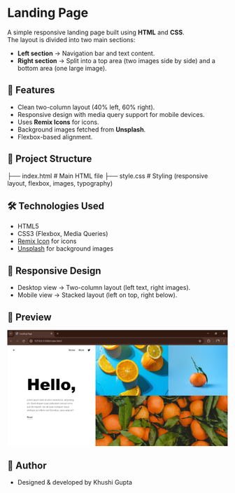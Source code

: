 # Landing Page

A simple responsive landing page built using **HTML** and **CSS**.  
The layout is divided into two main sections:
- **Left section** → Navigation bar and text content.
- **Right section** → Split into a top area (two images side by side) and a bottom area (one large image).

## 🚀 Features
- Clean two-column layout (40% left, 60% right).
- Responsive design with media query support for mobile devices.
- Uses **Remix Icons** for icons.
- Background images fetched from **Unsplash**.
- Flexbox-based alignment.

## 📂 Project Structure
├── index.html # Main HTML file
├── style.css # Styling (responsive layout, flexbox, images, typography)


## 🛠️ Technologies Used
- HTML5
- CSS3 (Flexbox, Media Queries)
- [Remix Icon](https://remixicon.com/) for icons
- [Unsplash](https://unsplash.com/) for background images

## 📱 Responsive Design
- Desktop view → Two-column layout (left text, right images).
- Mobile view → Stacked layout (left on top, right below).

## 📸 Preview
![alt text](image.png)



## 🙌 Author
- Designed & developed by Khushi Gupta

